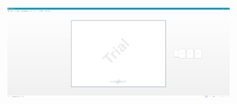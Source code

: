 ![Screenshot](https://github.com/MoryakSPb/StimulsoftTest/blob/master/StimulsoftError.jpg?raw=true)
